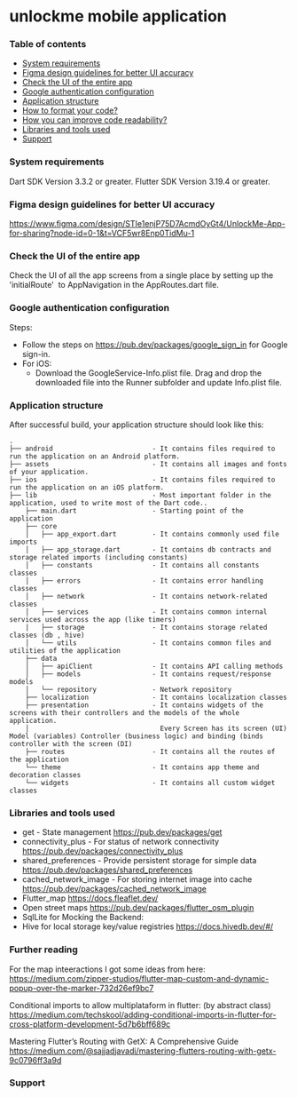 # unlockme mobile application

### Table of contents

- [System requirements](#system-requirements)
- [Figma design guidelines for better UI accuracy](#figma-design-guideline-for-better-accuracy)
- [Check the UI of the entire app](#app-navigations)
- [Google authentication configuration](#google-authentication-configuration)
- [Application structure](#project-structure)
- [How to format your code?](#how-you-can-do-code-formatting)
- [How you can improve code readability?](#how-you-can-improve-the-readability-of-code)
- [Libraries and tools used](#libraries-and-tools-used)
- [Support](#support)

### System requirements

Dart SDK Version 3.3.2 or greater.
Flutter SDK Version 3.19.4 or greater.

### Figma design guidelines for better UI accuracy

https://www.figma.com/design/STIe1enjP75D7AcmdOyGt4/UnlockMe-App-for-sharing?node-id=0-1&t=VCF5wr8Enp0TidMu-1

### Check the UI of the entire app

Check the UI of all the app screens from a single place by setting up the 'initialRoute'  to AppNavigation in the AppRoutes.dart file.

### Google authentication configuration

Steps:

- Follow the steps on https://pub.dev/packages/google_sign_in for Google sign-in.
- For iOS:
  - Download the GoogleService-Info.plist file. Drag and drop the downloaded file into the Runner subfolder and update Info.plist file.

### Application structure

After successful build, your application structure should look like this:

```
.
├── android                         - It contains files required to run the application on an Android platform.
├── assets                          - It contains all images and fonts of your application.
├── ios                             - It contains files required to run the application on an iOS platform.
├── lib                             - Most important folder in the application, used to write most of the Dart code..
    ├── main.dart                   - Starting point of the application
    ├── core
    │   ├── app_export.dart         - It contains commonly used file imports
    │   ├── app_storage.dart        - It contains db contracts and storage related imports (including constants)
    │   ├── constants               - It contains all constants classes
    │   ├── errors                  - It contains error handling classes
    │   ├── network                 - It contains network-related classes
    │   ├── services                - It contains common internal services used across the app (like timers)
    |   ├── storage                 - It contains storage related classes (db , hive)
    │   └── utils                   - It contains common files and utilities of the application
    ├── data
    │   ├── apiClient               - It contains API calling methods
    │   ├── models                  - It contains request/response models
    │   └── repository              - Network repository
    ├── localization                - It contains localization classes
    ├── presentation                - It contains widgets of the screens with their controllers and the models of the whole application.
    │                                 Every Screen has its screen (UI) Model (variables) Controller (business logic) and binding (binds controller with the screen (DI)
    ├── routes                      - It contains all the routes of the application
    └── theme                       - It contains app theme and decoration classes
    └── widgets                     - It contains all custom widget classes
```

### Libraries and tools used

- get - State management
  https://pub.dev/packages/get
- connectivity_plus - For status of network connectivity
  https://pub.dev/packages/connectivity_plus
- shared_preferences - Provide persistent storage for simple data
  https://pub.dev/packages/shared_preferences
- cached_network_image - For storing internet image into cache
  https://pub.dev/packages/cached_network_image
- Flutter_map
  https://docs.fleaflet.dev/
- Open street maps
  https://pub.dev/packages/flutter_osm_plugin
- SqlLite for Mocking the Backend:
- Hive for local storage key/value registries
  https://docs.hivedb.dev/#/

### Further reading

For the map inteeractions I got some ideas from here:
https://medium.com/zipper-studios/flutter-map-custom-and-dynamic-popup-over-the-marker-732d26ef9bc7

Conditional imports to allow multiplataform in flutter: (by abstract class)
https://medium.com/techskool/adding-conditional-imports-in-flutter-for-cross-platform-development-5d7b6bff689c

Mastering Flutter’s Routing with GetX: A Comprehensive Guide
https://medium.com/@sajjadjavadi/mastering-flutters-routing-with-getx-9c0796ff3a9d

### Support
